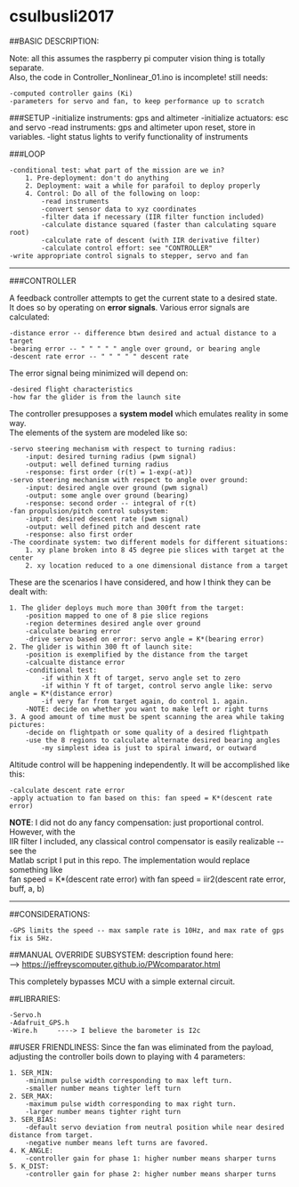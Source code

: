 # csulbusli2017

##BASIC DESCRIPTION:

Note: all this assumes the raspberry pi computer vision thing is totally separate.    
Also, the code in Controller_Nonlinear_01.ino is incomplete! still needs:

	-computed controller gains (Ki)
	-parameters for servo and fan, to keep performance up to scratch

###SETUP
	-initialize instruments: gps and altimeter
	-initialize actuators: esc and servo
	-read instruments: gps and altimeter upon reset, store in variables.
	-light status lights to verify functionality of instruments

###LOOP

	-conditional test: what part of the mission are we in?
		1. Pre-deployment: don't do anything
		2. Deployment: wait a while for parafoil to deploy properly
		4. Control: Do all of the following on loop:
			-read instruments
			-convert sensor data to xyz coordinates
			-filter data if necessary (IIR filter function included)
			-calculate distance squared (faster than calculating square root)
			-calculate rate of descent (with IIR derivative filter)
			-calculate control effort: see "CONTROLLER"
	-write appropriate control signals to stepper, servo and fan
---
###CONTROLLER

A feedback controller attempts to get the current state to a desired state.    
It does so by operating on **error signals**. Various error signals are calculated:
	
	-distance error -- difference btwn desired and actual distance to a target
	-bearing error -- " " " " " angle over ground, or bearing angle
	-descent rate error -- " " " " " descent rate

The error signal being minimized will depend on:
	
	-desired flight characteristics
	-how far the glider is from the launch site

The controller presupposes a **system model** which emulates reality in some way.  
The elements of the system are modeled like so:

	-servo steering mechanism with respect to turning radius:
		-input: desired turning radius (pwm signal)
		-output: well defined turning radius
		-response: first order (r(t) = 1-exp(-at))
	-servo steering mechanism with respect to angle over ground:
		-input: desired angle over ground (pwm signal)
		-output: some angle over ground (bearing)
		-response: second order -- integral of r(t)
	-fan propulsion/pitch control subsystem:
		-input: desired descent rate (pwm signal)
		-output: well defined pitch and descent rate
		-response: also first order
	-The coordinate system: two different models for different situations:
		1. xy plane broken into 8 45 degree pie slices with target at the center
		2. xy location reduced to a one dimensional distance from a target

These are the scenarios I have considered, and how I think they can be dealt with:
	
	1. The glider deploys much more than 300ft from the target:
		-position mapped to one of 8 pie slice regions
		-region determines desired angle over ground
		-calculate bearing error
		-drive servo based on error: servo angle = K*(bearing error)
	2. The glider is within 300 ft of launch site:
		-position is exemplified by the distance from the target
		-calcualte distance error
		-conditional test:
			-if within X ft of target, servo angle set to zero
			-if within Y ft of target, control servo angle like: servo angle = K*(distance error) 
			-if very far from target again, do control 1. again.
		-NOTE: decide on whether you want to make left or right turns
	3. A good amount of time must be spent scanning the area while taking pictures:
		-decide on flightpath or some quality of a desired flightpath
		-use the 8 regions to calculate alternate desired bearing angles
			-my simplest idea is just to spiral inward, or outward

Altitude control will be happening independently. It will be accomplished like this:
	
	-calculate descent rate error
	-apply actuation to fan based on this: fan speed = K*(descent rate error)

**NOTE**: I did not do any fancy compensation: just proportional control. However, with the    
IIR filter I included, any classical control compensator is easily realizable -- see the    
Matlab script I put in this repo. The implementation would replace something like    
fan speed = K*(descent rate error) with fan speed = iir2(descent rate error, buff, a, b)

---

##CONSIDERATIONS:

	-GPS limits the speed -- max sample rate is 10Hz, and max rate of gps fix is 5Hz.

##MANUAL OVERRIDE SUBSYSTEM:
description found here:   
--> https://jeffreyscomputer.github.io/PWcomparator.html

This completely bypasses MCU with a simple external circuit.  

##LIBRARIES:

	-Servo.h  
	-Adafruit_GPS.h  
	-Wire.h     ----> I believe the barometer is I2c


##USER FRIENDLINESS:
Since the fan was eliminated from the payload, adjusting the controller boils down to playing with 4 parameters:

	1. SER_MIN: 
		-minimum pulse width corresponding to max left turn.
		-smaller number means tighter left turn
	2. SER_MAX: 
		-maximum pulse width corresponding to max right turn.
		-larger number means tighter right turn	
	3. SER_BIAS: 
		-default servo deviation from neutral position while near desired distance from target. 
		-negative number means left turns are favored.
	4. K_ANGLE: 
		-controller gain for phase 1: higher number means sharper turns
	5. K_DIST: 
		-controller gain for phase 2: higher number means sharper turns

